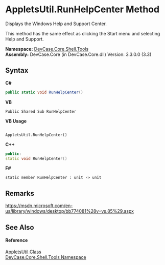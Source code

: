 # AppletsUtil.RunHelpCenter Method 
 

Displays the Windows Help and Support Center. 

 This method has the same effect as clicking the Start menu and selecting Help and Support.

**Namespace:**&nbsp;<a href="N_DevCase_Core_Shell_Tools">DevCase.Core.Shell.Tools</a><br />**Assembly:**&nbsp;DevCase.Core (in DevCase.Core.dll) Version: 3.3.0.0 (3.3)

## Syntax

**C#**<br />
``` C#
public static void RunHelpCenter()
```

**VB**<br />
``` VB
Public Shared Sub RunHelpCenter
```

**VB Usage**<br />
``` VB Usage

AppletsUtil.RunHelpCenter()
```

**C++**<br />
``` C++
public:
static void RunHelpCenter()
```

**F#**<br />
``` F#
static member RunHelpCenter : unit -> unit 

```


## Remarks
<a href="https://msdn.microsoft.com/en-us/library/windows/desktop/bb774081%28v=vs.85%29.aspx" target="_blank">https://msdn.microsoft.com/en-us/library/windows/desktop/bb774081%28v=vs.85%29.aspx</a>

## See Also


#### Reference
<a href="T_DevCase_Core_Shell_Tools_AppletsUtil">AppletsUtil Class</a><br /><a href="N_DevCase_Core_Shell_Tools">DevCase.Core.Shell.Tools Namespace</a><br />